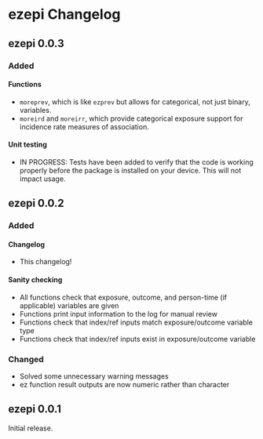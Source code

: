 # ezepi Changelog

## ezepi 0.0.3

### Added

#### Functions
- `moreprev`, which is like `ezprev` but allows for categorical, not just binary, variables.
- `moreird` and `moreirr`, which provide categorical exposure support for incidence rate measures of association.

#### Unit testing
- IN PROGRESS: Tests have been added to verify that the code is working properly before the package is installed on your device. This will not impact usage.

## ezepi 0.0.2

### Added

#### Changelog

- This changelog!

#### Sanity checking

- All functions check that exposure, outcome, and person-time (if applicable) variables are given
- Functions print input information to the log for manual review
- Functions check that index/ref inputs match exposure/outcome variable type
- Functions check that index/ref inputs exist in exposure/outcome variable

### Changed

- Solved some unnecessary warning messages
- ez function result outputs are now numeric rather than character

## ezepi 0.0.1

Initial release.
